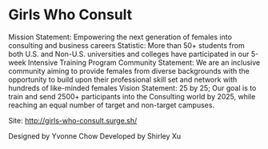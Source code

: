 # Girls Who Consult

Mission Statement: Empowering the next generation of females into consulting and business careers
Statistic: More than 50+ students from both U.S. and Non-U.S. universities and colleges have participated in our 5-week Intensive Training Program
Community Statement: We are an inclusive community aiming to provide females from diverse backgrounds with the opportunity to build upon their professional skill set and network with hundreds of like-minded females
Vision Statement: 25 by 25; Our goal is to train and send 2500+ participants into the Consulting world by 2025, while reaching an equal number of target and non-target campuses.

Site: http://girls-who-consult.surge.sh/

Designed by Yvonne Chow
Developed by Shirley Xu
